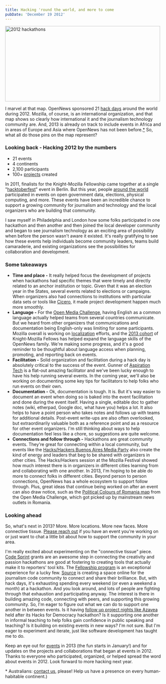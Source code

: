 ```yaml
---
title: Hacking 'round the world, and more to come
pubDate: 'December 19 2012'
---
```


<p><a href="https://www.google.com/fusiontables/DataSource?docid=1eUVeXS8gCtGXQHrZIQfMRpXuP7lGh1wIbK_XiKM" target="_blank"><img alt="2012 hackathons" src="/files/2012-hackathons-map.jpg" style="width: 500px; height: 243px;" /></a></p>
<p>I marvel at that map. OpenNews sponsored 21 <a href="http://www.mozillaopennews.org/hackdays.html">hack days</a> around the world during 2012. Mozilla, of course, is an international organization, and that map shows so clearly how international it and the journalism technology community are. And, 2013 is already on track to include events in Africa and in areas of Europe and Asia where OpenNews has not been before.<a href="http://www.erikaowens.com/blog/hacking-round-world-and-more-come#star">*</a> So, what all do those pins on the map represent?</p>
<h3>
Looking back - Hacking 2012 by the numbers</h3>
<!--break-->
<ul class="rteindent1">
<li>
21 events</li>
<li>
4 continents</li>
<li>
2,100 participants</li>
<li>
100+ <a href="http://www.mozillaopennews.org/code.html">projects</a> created</li>
</ul>
<p>In 2011, finalists for the Knight-Mozilla Fellowship came together at a single &quot;<a href="http://sinker.tumblr.com/post/11007434916/reflections-from-hacktoberfest">hacktoberfest</a>&quot; event in Berlin. But this year, people <a href="https://wiki.mozilla.org/OpenNews/hackdays">around the world</a> participated in events on open government data, elections, physical computing, and more. These events have been an incredible chance to support a growing community for journalism and technology and the local organizers who are building that community.</p>
<p>I saw myself in Philadelphia and London how some folks participated in one hackathon and then another and then joined the local developer community and began to see journalism technology as an exciting area of possibility when before the person wasn&#39;t aware it existed. It&#39;s really gratifying to see how these events help individuals become community leaders, teams build camaraderie, and existing organizations see the possibilities for collaboration and development.</p>
<h3>
Some takeaways</h3>
<ul class="rteindent1">
<li>
<strong>Time and place -</strong> It really helped focus the development of projects when hackathons had specific themes that were timely and directly related to an anchor institution or topic. Given that it was an election year in the States, several events related to elections or campaigns. When organizers also had connections to institutions with particular data sets or tools like <a href="http://www.azavea.com/products/cicero/">Cicero</a>, it made project development happen much more smoothly.</li>
<li>
<strong>Language -</strong> For the <a href="http://datadrivenjournalism.net/news_and_analysis/hacking_on_a_shoestring_bucharests_open_media_challenge">Open Media Challenge</a>, having English as a common language actually helped teams from several countries communicate. But we heard from other organizers that communications and documentation being English-only was limiting for some participants. Mozilla overall is working on <a href="https://wiki.mozilla.org/L10n:Home_Page">localization</a> efforts, and the <a href="http://www.mozillaopennews.org/fellowships/2013meet.html">2013 cohort</a> of Knight-Mozilla Fellows has helped expand the language skills of the OpenNews family. We&#39;re making some progress, and it&#39;s a good reminder to be thoughtful about language access when planning, promoting, and reporting back on events.</li>
<li>
<strong>Facilitation -</strong> Solid organization and facilitation during a hack day is absolutely critical to the success of the event. Gunner of <a href="http://aspirationtech.org/">Aspiration Tech</a> is a flat-out amazing facilitator and we&#39;ve been lucky enough to have his help running several events. In the coming year, we&#39;ll also be working on documenting some key tips for facilitators to help folks who run events on their own.</li>
<li>
<strong>Documentation -</strong> Ok, documentation is tough. It is. But it&#39;s way easier to document an event when doing so is baked into the event facilitation and done during the event itself. Having a single, editable doc to gather notes (wiki, etherpad, Google doc, what have you) helps a lot. It also helps to have a point person who takes notes and follows up with teams for additional details. Post-event write-ups are also often overlooked, but extraordinarily valuable both as a reference point and as a resource for other event organizers. I&#39;m still thinking about ways to help documentation feel less like a chore, so suggestions are quite welcome.</li>
<li>
<strong>Connections and follow through -</strong> Hackathons are great community events. They&#39;re great for connecting within a local community, but events like the <a href="http://mediaparty.hhba.info/">Hacks/Hackers Buenos Aires Media Party</a> also create the kind of energy and leaders that beg to be shared with organizers in other cities. The Hacks/Hackers session at the Mozilla Festival showed how much interest there is in organizers in different cities learning from and collaborating with one another. In 2013, I&#39;m hoping to be able do more to connect folks in different cities. Beyond person to person connections, OpenNews has a whole ecosystem to support follow through. Plus, great ideas that continue being worked on after an event can also draw notice, such as the <a href="http://www.politicalcolours.ro/">Political Colours of Romania map</a> from the Open Media Challenge, which got picked up by mainstream news outlets in Romania.</li>
</ul>
<h3>
Looking ahead</h3>
<p>So, what&#39;s next in 2013? More. More locations. More new faces. More connective tissue. <a href="https://donate.mozilla.org/page/s/knight-mozilla-news-hack-day">Please reach out</a> if you have an event you&#39;re working on or just want to chat a little bit about how to support the community in your area.</p>
<p>I&#39;m really excited about experimenting on the &quot;connective tissue&quot; piece. <a href="http://www.mozillaopennews.org/codesprints.html">Code Sprint</a> grants are an awesome step in connecting the creativity and passion hackathons are good at fostering to creating tools that actually make it to reporters&#39; tool kits. The <a href="http://www.mozillaopennews.org/fellowships">Fellowship program</a> is an exceptional experience for a lucky few. <a href="http://source.mozillaopennews.org">Source</a> is creating a space online for the journalism code community to connect and share their brilliance. But, with hack days, it&#39;s exhausting spending every weekend (or even a weekend a month) at a hackathon. And you look around, and lots of people are fighting through that exhaustion and participating anyway. The interest is there in building amazing code, connecting with peers, and supporting this growing community. So, I&#39;m eager to figure out what we can do to support one another in between events. Is it having <a href="http://www.azavea.com/blogs/atlas/2012/10/hacks-for-democracy-wrapup-reflections/">follow up project nights like Azavea</a> held after its Hacks for Democracy hackathon? Is it supporting one another in informal teaching to help folks gain confidence in public speaking and teaching? Is it building on existing events in new ways? I&#39;m not sure. But I&#39;m eager to experiment and iterate, just like software development has taught me to do.</p>
<p>Keep an eye out for <a href="http://source.mozillaopennews.org/en-US/articles/tags/events/">events</a> in 2013 (the fun starts in January!) and for updates on the projects and collaborations that began at events in 2012. Thanks to everyone who participated, organized, or helped spread the word about events in 2012. Look forward to more hacking next year.</p>
<p><a name="star">* </a>Australians: <a href="https://donate.mozilla.org/page/s/knight-mozilla-news-hack-day">contact us</a>, please! Help us have a presence on every human-habitable continent.)</p>


